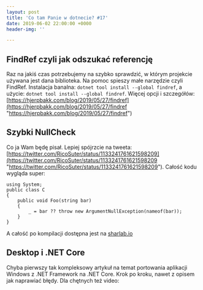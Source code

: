 ```yaml
---
layout: post
title: 'Co tam Panie w dotnecie? #17'
date: 2019-06-02 22:00:00 +0000
header-img: ''

---
```


## FindRef czyli jak odszukać referencję

Raz na jakiś czas potrzebujemy na szybko sprawdzić, w którym projekcie używana jest dana biblioteka. Na pomoc spieszy małe narzędzie czyli FindRef. Instalacja banalna: `dotnet tool install --global findref`, a użycie: `dotnet tool install --global findref`. Więcej opcji i szczegółów: [https://hjerpbakk.com/blog/2019/05/27/findref](https://hjerpbakk.com/blog/2019/05/27/findref "https://hjerpbakk.com/blog/2019/05/27/findref")

## Szybki NullCheck

Co ja Wam będę pisał. Lepiej spójrzcie na tweeta: [https://twitter.com/RicoSuter/status/1133241761621598209](https://twitter.com/RicoSuter/status/1133241761621598209 "https://twitter.com/RicoSuter/status/1133241761621598209"). Całość kodu wygląda super:

    using System;
    public class C 
    {
        public void Foo(string bar)
        {
            _ = bar ?? throw new ArgumentNullException(nameof(bar));
        }
    }

A całość po kompilacji dostępna jest na [sharlab.io](https://sharplab.io/#v2:CYLg1APgAgTAjAWAFBQMwAJboMLuQb2XWMwygBZ0AxAexoAoo4AGdAIwEMAnASiJMJISw9AH10AXnbd0AflnoALgAsuNAO7oAdgFNNAQS4BzAK4BbHVsUA5EwBs7AUQAeAYx0AHRQEsaW+locFjQAZvScvDwA3PzEAL7IcUA)

## Desktop i .NET Core

Chyba pierwszy tak kompleksowy artykuł na temat portowania aplikacji Windows z .NET Framework na .NET Core. Krok po kroku, nawet z opisem jak naprawiać błędy. Dla chętnych też video: